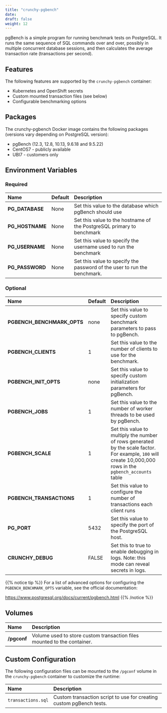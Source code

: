 ```yaml
---
title: "crunchy-pgbench"
date:
draft: false
weight: 12
---
```


pgBench is a simple program for running benchmark tests on PostgreSQL. It runs the same sequence of SQL commands over and over, possibly in multiple concurrent database sessions, and then calculates the average transaction rate (transactions per second).

## Features

The following features are supported by the `crunchy-pgbench` container:

* Kubernetes and OpenShift secrets
* Custom mounted transaction files (see below)
* Configurable benchmarking options

## Packages

The crunchy-pgbench Docker image contains the following packages (versions vary depending on PostgreSQL version):

* pgBench (12.3, 12.8, 10.13, 9.6.18 and 9.5.22)
* CentOS7 - publicly available
* UBI7 - customers only

## Environment Variables

### Required
**Name**|**Default**|**Description**
:-----|:-----|:-----
**PG_DATABASE**|None|Set this value to the database which pgBench should use
**PG_HOSTNAME**|None|Set this value to the hostname of the PostgreSQL primary to benchmark
**PG_USERNAME**|None|Set this value to specify the username used to run the benchmark
**PG_PASSWORD**|None|Set this value to specify the password of the user to run the benchmark.

### Optional
**Name**|**Default**|**Description**
:-----|:-----|:-----
**PGBENCH_BENCHMARK_OPTS**|none|Set this value to specify custom benchmark parameters to pass to pgBench.
**PGBENCH_CLIENTS**|1|Set this value to the number of clients to use for the benchmark.
**PGBENCH_INIT_OPTS**|none|Set this value to specify custom initialization parameters for pgBench.
**PGBENCH_JOBS**|1|Set this value to the number of worker threads to be used by pgBench.
**PGBENCH_SCALE**|1|Set this value to multiply the number of rows generated by the scale factor. For example, `100` will create 10,000,000 rows in the `pgbench_accounts` table
**PGBENCH_TRANSACTIONS**|1|Set this value to configure the number of transactions each client runs
**PG_PORT**|5432|Set this value to specify the port of the PostgreSQL host.
**CRUNCHY_DEBUG**|FALSE|Set this to true to enable debugging in logs. Note: this mode can reveal secrets in logs.

{{% notice tip %}}
For a list of advanced options for configuring the `PGBENCH_BENCHMARK_OPTS` variable, see the official documentation:

https://www.postgresql.org/docs/current/pgbench.html
{{% /notice %}}

## Volumes

**Name**|**Description**
:-----|:-----
**/pgconf**|Volume used to store custom transaction files mounted to the container.

## Custom Configuration

The following configuration files can be mounted to the `/pgconf` volume in the `crunchy-pgbench` container to customize the runtime:

**Name**|**Description**
:-----|:-----
`transactions.sql`| Custom transaction script to use for creating custom pgBench tests.

